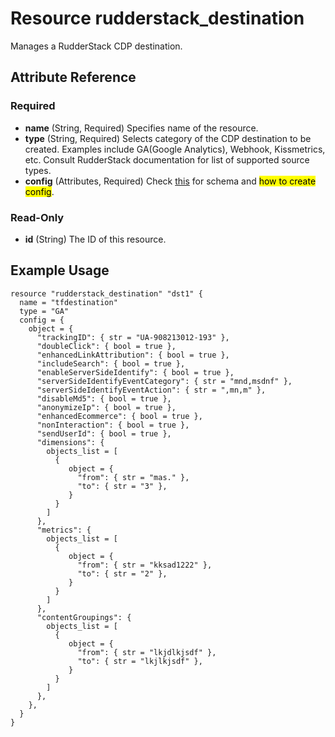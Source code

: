 # Resource rudderstack_destination
Manages a RudderStack CDP destination.

## Attribute Reference

### Required

- **name** (String, Required) Specifies name of the resource.
- **type** (String, Required) Selects category of the CDP destination to be created. Examples include GA(Google Analytics), Webhook, Kissmetrics, etc.  Consult RudderStack documentation for list of supported source types.
- **config** (Attributes, Required) Check [this](../guides/config.md) for schema and <mark>how to create config</mark>.

### Read-Only

- **id** (String) The ID of this resource.

<a id="example"></a>
## Example Usage
```
resource "rudderstack_destination" "dst1" {
  name = "tfdestination"
  type = "GA"
  config = {
    object = {
      "trackingID": { str = "UA-908213012-193" },
      "doubleClick": { bool = true },
      "enhancedLinkAttribution": { bool = true },
      "includeSearch": { bool = true },
      "enableServerSideIdentify": { bool = true },
      "serverSideIdentifyEventCategory": { str = "mnd,msdnf" },
      "serverSideIdentifyEventAction": { str = ",mn,m" },
      "disableMd5": { bool = true },
      "anonymizeIp": { bool = true },
      "enhancedEcommerce": { bool = true },
      "nonInteraction": { bool = true },
      "sendUserId": { bool = true },
      "dimensions": {
        objects_list = [
          {
             object = {
               "from": { str = "mas." },
               "to": { str = "3" },
             }
          }
        ]
      },
      "metrics": {
        objects_list = [
          {
             object = {
               "from": { str = "kksad1222" },
               "to": { str = "2" },
             }
          }
        ]
      },
      "contentGroupings": {
        objects_list = [
          {
             object = {
               "from": { str = "lkjdlkjsdf" },
               "to": { str = "lkjlkjsdf" },
             }
          }
        ]
      },
    },
  }
}
```
